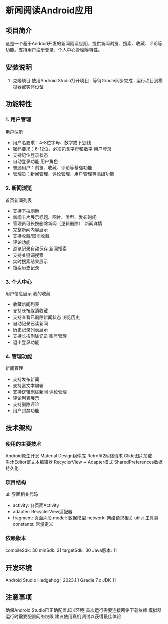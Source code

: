 # 新闻阅读Android应用

## 项目简介
这是一个基于Android开发的新闻阅读应用，提供新闻浏览、搜索、收藏、评论等功能。支持用户注册登录、个人中心管理等特性。

## 安装说明
1. 克隆项目 使用Android Studio打开项目
   . 等待Gradle同步完成
   . 运行项目到模拟器或实体设备
## 功能特性
### 1. 用户管理
用户注册
- 用户名要求：4-8位字母、数字或下划线
- 密码要求：6-12位，必须包含字母和数字
  用户登录
- 支持记住登录状态
- 自动登录功能
  用户角色
- 普通用户：浏览、收藏、评论等基础功能
- 管理员：新闻管理、评论管理、用户管理等高级功能
### 2. 新闻浏览
首页新闻列表
- 支持下拉刷新
- 新闻卡片展示标题、图片、类型、发布时间
- 管理员可长按删除新闻（逻辑删除）
  新闻详情
- 完整新闻内容展示
- 支持收藏/取消收藏
- 评论功能
- 浏览记录自动保存
  新闻搜索
- 支持关键词搜索
- 实时搜索结果展示
- 搜索历史记录
### 3. 个人中心
用户信息展示
我的收藏
- 收藏新闻列表
- 支持长按取消收藏
- 支持查看已删除新闻状态
  浏览历史
- 自动记录已读新闻
- 历史记录列表展示
- 支持长按删除记录
  账号管理
- 退出登录功能
### 4. 管理功能
新闻管理
- 支持发布新闻
- 支持富文本编辑
- 支持逻辑删除新闻
  评论管理
- 评论列表展示
- 支持删除评论
- 用户封禁功能
## 技术架构
### 使用的主要技术
Android原生开发
Material Design组件库
Retrofit2网络请求
Glide图片加载
RichEditor富文本编辑器
RecyclerView + Adapter模式
SharedPreferences数据持久化
### 项目结构
ui: 界面相关代码
- activity: 各页面Activity
- adapter: RecyclerView适配器
- fragment: 页面片段
  model: 数据模型
  network: 网络请求相关
  utils: 工具类
  constants: 常量定义
### 依赖版本
compileSdk: 30
minSdk: 21
targetSdk: 30
Java版本: 11
## 开发环境
Android Studio Hedgehog | 2023.1.1
Gradle 7.x
JDK 11
## 注意事项
确保Android Studio已正确配置JDK环境
首次运行需要连接网络下载依赖
模拟器运行时需要配置网络权限
建议使用真机调试以获得最佳体验